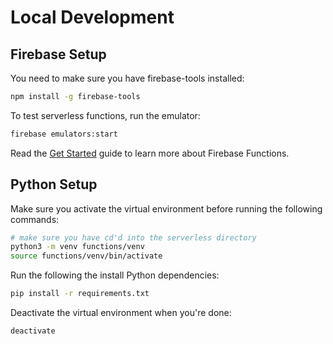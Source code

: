 
# Local Development

## Firebase Setup

You need to make sure you have firebase-tools installed:

```bash
npm install -g firebase-tools
```

To test serverless functions, run the emulator:

```bash
firebase emulators:start
```

Read the [Get Started](https://firebase.google.com/docs/functions/get-started) guide to learn more about Firebase Functions.

## Python Setup

Make sure you activate the virtual environment before running the following commands:

```bash
# make sure you have cd'd into the serverless directory
python3 -m venv functions/venv
source functions/venv/bin/activate
```

Run the following the install Python dependencies:

```bash
pip install -r requirements.txt
```

Deactivate the virtual environment when you're done:

```bash
deactivate
```
